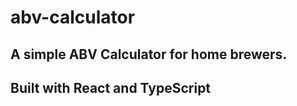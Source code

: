 # abv-calculator

## A simple ABV Calculator for home brewers. 

## Built with React and TypeScript 